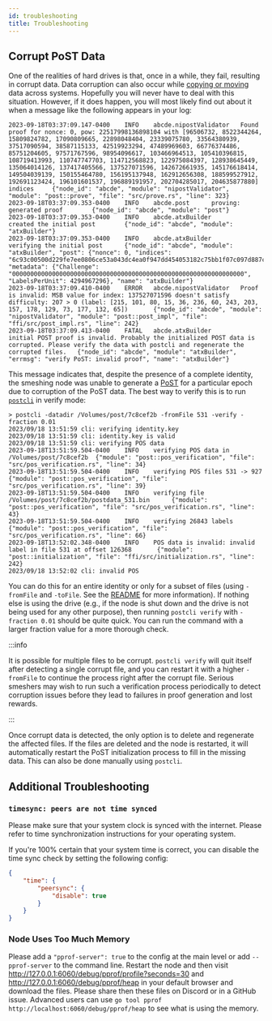 ```yaml
---
id: troubleshooting
title: Troubleshooting
---
```


## Corrupt PoST Data

One of the realities of hard drives is that, once in a while, they fail, resulting in corrupt data. Data corruption can also occur while [copying or moving](./advanced.md#moving-post-files) data across systems. Hopefully you will never have to deal with this situation. However, if it does happen, you will most likely find out about it when a message like the following appears in your log:

<!-- markdownlint-disable MD013 -->
```console
2023-09-18T03:37:09.147-0400    INFO    abcde.nipostValidator   Found proof for nonce: 0, pow: 22517998136898104 with [96506732, 8522344264, 15809824782, 17090809665, 22898048404, 23339075780, 33564380939, 37517090594, 38587115133, 42519923294, 47489969603, 66776374486, 85751204605, 97571767596, 98954096617, 103466964513, 105410396815, 108719413993, 110747747703, 114712568823, 122975084397, 128938645449, 135064014126, 137417405566, 137527071596, 142672661935, 145176618414, 149504039139, 150155464780, 156195137948, 162912656308, 188599527912, 192691123424, 196101601537, 196889191957, 202704285017, 204635877880] indices     {"node_id": "abcde", "module": "nipostValidator", "module": "post::prove", "file": "src/prove.rs", "line": 323}
2023-09-18T03:37:09.353-0400    INFO    abcde.post      proving: generated proof        {"node_id": "abcde", "module": "post"}                                                                                                                         2023-09-18T03:37:09.353-0400    INFO    abcde.atxBuilder        created the initial post        {"node_id": "abcde", "module": "atxBuilder"}
2023-09-18T03:37:09.353-0400    INFO    abcde.atxBuilder        verifying the initial post      {"node_id": "abcde", "module": "atxBuilder", "post": {"nonce": 0, "indices": "6c93c00500d229fe7ee0806ce53a043dc4ea0f947dd454053182c75bb1f07c097d887cc5f0227da6f8fb8897a2987932dcf6e9b05873ba303efd8a2bf7134bc1eead95fefaa1708558725c608f02f38a58baa60b54765748919cdd8f9bd56a6ddfe2a15cf2e55581e7d21427f7f9d1dcfa7f6c934005e06b03fd4de85a36d31c8e638a3c8b4c90f6f522672a7d1749bb9de55ea2a7a1a5afe03449dd6c403e246a5b612a78dd66b577c8bcf8b13fa52f"}, "metadata": {"Challenge": "0000000000000000000000000000000000000000000000000000000000000000", "LabelsPerUnit": 4294967296}, "name": "atxBuilder"}
2023-09-18T03:37:09.410-0400    ERROR   abcde.nipostValidator   Proof is invalid: MSB value for index: 137527071596 doesn't satisfy difficulty: 207 > 0 (label: [215, 101, 80, 15, 36, 236, 60, 243, 203, 157, 178, 129, 73, 177, 132, 65])       {"node_id": "abcde", "module": "nipostValidator", "module": "post::post_impl", "file": "ffi/src/post_impl.rs", "line": 242}                                                                                                                                                                                            2023-09-18T03:37:09.413-0400    FATAL   abcde.atxBuilder        initial POST proof is invalid. Probably the initialized POST data is corrupted. Please verify the data with postcli and regenerate the corrupted files.   {"node_id": "abcde", "module": "atxBuilder", "errmsg": "verify PoST: invalid proof", "name": "atxBuilder"}
```
<!-- markdownlint-enable MD013 -->

This message indicates that, despite the presence of a complete identity, the smeshing node was unable to generate a [PoST](../../../learn/post.md) for a particular epoch due to corruption of the PoST data. The best way to verify this is to run [`postcli`](https://github.com/spacemeshos/post/tree/develop/cmd/postcli) in verify mode:

<!-- markdownlint-disable MD013 -->
```console
> postcli -datadir /Volumes/post/7c8cef2b -fromFile 531 -verify -fraction 0.01
2023/09/18 13:51:59 cli: verifying identity.key
2023/09/18 13:51:59 cli: identity.key is valid
2023/09/18 13:51:59 cli: verifying POS data
2023-09-18T13:51:59.504-0400    INFO    verifying POS data in /Volumes/post/7c8cef2b  {"module": "post::pos_verification", "file": "src/pos_verification.rs", "line": 34}
2023-09-18T13:51:59.504-0400    INFO    verifying POS files 531 -> 927  {"module": "post::pos_verification", "file": "src/pos_verification.rs", "line": 39}
2023-09-18T13:51:59.504-0400    INFO    verifying file /Volumes/post/7c8cef2b/postdata_531.bin      {"module": "post::pos_verification", "file": "src/pos_verification.rs", "line": 43}
2023-09-18T13:51:59.504-0400    INFO    verifying 26843 labels  {"module": "post::pos_verification", "file": "src/pos_verification.rs", "line": 66}
2023-09-18T13:52:02.348-0400    INFO    POS data is invalid: invalid label in file 531 at offset 126368       {"module": "post::initialization", "file": "ffi/src/initialization.rs", "line": 242}
2023/09/18 13:52:02 cli: invalid POS
```
<!-- markdownlint-enable MD013 -->

You can do this for an entire identity or only for a subset of files (using `-fromFile` and `-toFile`. See the
[README](https://github.com/spacemeshos/post/tree/develop/cmd/postcli) for more information). If nothing else is
using the drive (e.g., if the node is shut down and the drive is not being used for any other purpose), then running
`postcli verify` with `-fraction 0.01` should be quite quick. You can run the command with a larger fraction value for a more thorough
check. 

:::info

It is possible for multiple files to be corrupt. `postcli verify` will quit itself after detecting a single corrupt file, and you can restart it with a higher `-fromFile` to continue the process right after the corrupt file. Serious smeshers may wish to run such a verification process periodically to detect corruption issues before they lead to failures in proof generation and lost rewards.

:::

Once corrupt data is detected, the only option is to delete and regenerate the affected files. If the files are deleted and the node is restarted, it will automatically restart the PoST initialization process to fill in the missing data. This can also be done manually using `postcli`.

## Additional Troubleshooting

### `timesync: peers are not time synced`

Please make sure that your system clock is synced with the internet. Please refer to time synchronization instructions
for your operating system.

If you're 100% certain that your system time is correct, you can disable the time sync check by setting the following config:

```json
{
    "time": {
        "peersync": {
            "disable": true
        }
    }
}
```

### Node Uses Too Much Memory

Please add a `"pprof-server": true` to the config at the main level or add `--pprof-server` to the command line. Restart the node and then visit <http://127.0.0.1:6060/debug/pprof/profile?seconds=30> and
<http://127.0.0.1:6060/debug/pprof/heap> in your default browser and download the files. Please share then these files on Discord or in a GitHub issue. Advanced users can use `go tool pprof http://localhost:6060/debug/pprof/heap` to see what is using the memory.
